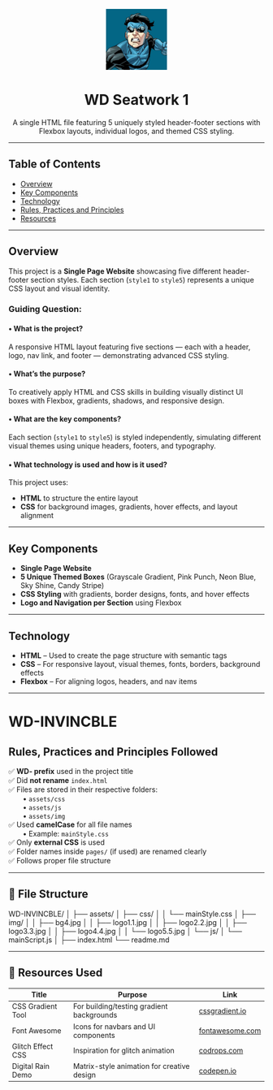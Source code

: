 <p align="center">
  <img src="assets/img/logo1.1.jpg" alt="Invincible Logo" width="120"/>
</p>

<h1 align="center">WD Seatwork 1</h1>

<p align="center">
  A single HTML file featuring 5 uniquely styled header-footer sections with Flexbox layouts, individual logos, and themed CSS styling.
</p>

---

## Table of Contents

- [Overview](#overview)
- [Key Components](#key-components)
- [Technology](#technology)
- [Rules, Practices and Principles](#rules-practices-and-principles)
- [Resources](#resources)

---

## Overview

This project is a **Single Page Website** showcasing five different header-footer section styles. Each section (`style1` to `style5`) represents a unique CSS layout and visual identity.

### Guiding Question:

#### • What is the project?
A responsive HTML layout featuring five sections — each with a header, logo, nav link, and footer — demonstrating advanced CSS styling.

#### • What’s the purpose?
To creatively apply HTML and CSS skills in building visually distinct UI boxes with Flexbox, gradients, shadows, and responsive design.

#### • What are the key components?
Each section (`style1` to `style5`) is styled independently, simulating different visual themes using unique headers, footers, and typography.

#### • What technology is used and how is it used?
This project uses:

- **HTML** to structure the entire layout
- **CSS** for background images, gradients, hover effects, and layout alignment

---

## Key Components

- **Single Page Website**
- **5 Unique Themed Boxes** (Grayscale Gradient, Pink Punch, Neon Blue, Sky Shine, Candy Stripe)
- **CSS Styling** with gradients, border designs, fonts, and hover effects
- **Logo and Navigation per Section** using Flexbox

---

## Technology

- **HTML** – Used to create the page structure with semantic tags
- **CSS** – For responsive layout, visual themes, fonts, borders, background effects
- **Flexbox** – For aligning logos, headers, and nav items

---

# WD-INVINCBLE

## Rules, Practices and Principles Followed

✅ **WD- prefix** used in the project title  
✅ Did **not rename** `index.html`  
✅ Files are stored in their respective folders:  
  • `assets/css`  
  • `assets/js`  
  • `assets/img`  
✅ Used **camelCase** for all file names  
  • Example: `mainStyle.css`  
✅ Only **external CSS** is used  
✅ Folder names inside `pages/` (if used) are renamed clearly  
✅ Follows proper file structure

---

## 📁 File Structure

WD-INVINCBLE/
│
├── assets/
│ ├── css/
│ │ └── mainStyle.css
│ ├── img/
│ │ ├── bg4.jpg
│ │ ├── logo1.1.jpg
│ │ ├── logo2.2.jpg
│ │ ├── logo3.3.jpg
│ │ ├── logo4.4.jpg
│ │ └── logo5.5.jpg
│ └── js/
│ └── mainScript.js
│
├── index.html
└── readme.md

---

## 🔗 Resources Used

| Title             | Purpose                                        | Link                           |
|------------------|------------------------------------------------|--------------------------------|
| CSS Gradient Tool | For building/testing gradient backgrounds      | [cssgradient.io](https://cssgradient.io) |
| Font Awesome      | Icons for navbars and UI components            | [fontawesome.com](https://fontawesome.com) |
| Glitch Effect CSS | Inspiration for glitch animation               | [codrops.com](https://tympanus.net/codrops) |
| Digital Rain Demo | Matrix-style animation for creative design     | [codepen.io](https://codepen.io) |

